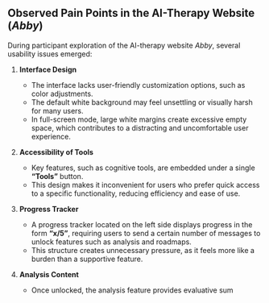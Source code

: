 ## Observed Pain Points in the AI-Therapy Website (*Abby*)

During participant exploration of the AI-therapy website *Abby*, several usability issues emerged:

1. **Interface Design**  
   - The interface lacks user-friendly customization options, such as color adjustments.  
   - The default white background may feel unsettling or visually harsh for many users.  
   - In full-screen mode, large white margins create excessive empty space, which contributes to a distracting and uncomfortable user experience.  

2. **Accessibility of Tools**  
   - Key features, such as cognitive tools, are embedded under a single **“Tools”** button.  
   - This design makes it inconvenient for users who prefer quick access to a specific functionality, reducing efficiency and ease of use.  

3. **Progress Tracker**  
   - A progress tracker located on the left side displays progress in the form **“x/5”**, requiring users to send a certain number of messages to unlock features such as analysis and roadmaps.  
   - This structure creates unnecessary pressure, as it feels more like a burden than a supportive feature.  

4. **Analysis Content**  
   - Once unlocked, the analysis feature provides evaluative sum
